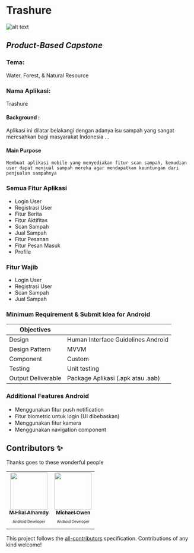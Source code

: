 # Trashure
![alt text](https://github.com/Trashure-Capstone/.github/blob/trashureLogo.png?raw=true)

## _Product-Based Capstone_

### Tema:
Water, Forest, & Natural Resource

### Nama Aplikasi:
Trashure

#### Background :
Aplikasi ini dilatar belakangi dengan adanya isu sampah yang sangat meresahkan bagi masyarakat Indonesia ...

#### Main Purpose
```Membuat aplikasi mobile yang menyediakan fitur scan sampah, kemudian user dapat menjual sampah mereka agar mendapatkan keuntungan dari penjualan sampahnya```

### Semua Fitur Aplikasi
- Login User
- Registrasi User
- Fitur Berita
- Fitur Aktifitas
- Scan Sampah
- Jual Sampah
- Fitur Pesanan
- Fitur Pesan Masuk
- Profile

### Fitur Wajib
- Login User
- Registrasi User
- Scan Sampah
- Jual Sampah

### Minimum Requirement & Submit Idea for Android

| Objectives |  |
| ------ | ------ |
| Design | Human Interface Guidelines Android |
| Design Pattern | MVVM |
| Component | Custom |
| Testing | Unit testing |
| Output Deliverable | Package Aplikasi (.apk atau .aab) |

### Additional Features Android
- Menggunakan ﬁtur push notiﬁcation
- Fitur biometric untuk login (UI dibebaskan)
- Menggunakan ﬁtur kamera
- Menggunakan navigation component

## Contributors ✨
Thanks goes to these wonderful people

<!-- ALL-CONTRIBUTORS-LIST:START - Do not remove or modify this section -->
<!-- prettier-ignore-start -->
<!-- markdownlint-disable -->
<table>
  <tr>
    <td align="center"><a href="https://github.com/hilalhmdy"><img src="https://avatars.githubusercontent.com/u/68505934?s=96&v=4" width="100px;" alt=""/><br /><sub><b>M Hilal Alhamdy</b></sub></a><br /><p style="font-size:10px">Android Developer</p></td>
    <td align="center"><a href="https://github.com/Michael-Owen-19"><img src="https://avatars.githubusercontent.com/u/68501676?v=4" width="100px;" alt=""/><br /><sub><b>Michael Owen</b></sub></a><br /><p style="font-size:10px">Android Developer</p></td>
  </tr>

</table>

<!-- markdownlint-restore -->
<!-- prettier-ignore-end -->

<!-- ALL-CONTRIBUTORS-LIST:END -->

This project follows the [all-contributors](https://github.com/all-contributors/all-contributors) specification. Contributions of any kind welcome!

